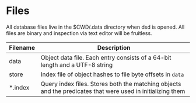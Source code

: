 Files
=====

All database files live in the $CWD/.data directory when dsd is opened. All
files are binary and inspection via text editor will be fruitless.

| Filename | Description                                                     |
| -------- | --------------------------------------------------------------- |
| data     | Object data file. Each entry consists of a 64-bit length and a UTF-8 string |
| store    | Index file of object hashes to file byte offsets in `data`      |
| *.index  | Query index files. Stores both the matching objects and the predicates that were used in initializing them |
